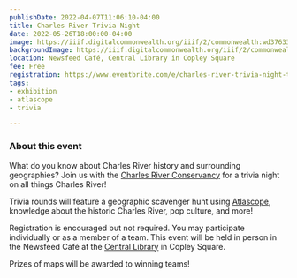 ```yaml
---
publishDate: 2022-04-07T11:06:10-04:00
title: Charles River Trivia Night
date: 2022-05-26T18:00:00-04:00
image: https://iiif.digitalcommonwealth.org/iiif/2/commonwealth:wd376339v/full/full/0/default.jpg
backgroundImage: https://iiif.digitalcommonwealth.org/iiif/2/commonwealth:wd376339v/full/full/0/default.jpg
location: Newsfeed Café, Central Library in Copley Square
fee: Free
registration: https://www.eventbrite.com/e/charles-river-trivia-night-tickets-315738320817
tags:
- exhibition
- atlascope
- trivia

---
```

### About this event

What do you know about Charles River history and surrounding geographies? Join us with the [Charles River Conservancy](https://thecharles.org/) for a trivia night on all things Charles River!

Trivia rounds will feature a geographic scavenger hunt using [Atlascope](https://atlascope.leventhalmap.org/), knowledge about the historic Charles River, pop culture, and more!

Registration is encouraged but not required. You may participate individually or as a member of a team. This event will be held in person in the Newsfeed Café at the [Central Library](https://www.bpl.org/locations/3/) in Copley Square.

Prizes of maps will be awarded to winning teams!